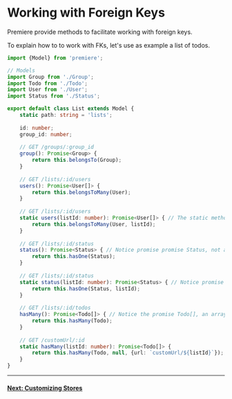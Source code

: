 # Working with Foreign Keys

Premiere provide methods to facilitate working with foreign keys.

To explain how to to work with FKs, let's use as example a list of todos. 

```typescript
import {Model} from 'premiere';

// Models
import Group from './Group';
import Todo from './Todo';
import User from './User';
import Status from './Status';

export default class List extends Model {
    static path: string = 'lists';
    
    id: number;
    group_id: number;
    
    // GET /groups/:group_id
    group(): Promise<Group> {
        return this.belongsTo(Group);
    }
    
    // GET /lists/:id/users
    users(): Promise<User[]> {
        return this.belongsToMany(User); 
    }
    
    // GET /lists/:id/users
    static users(listId: number): Promise<User[]> { // The static method is just an alternative way
        return this.belongsToMany(User, listId);
    }
    
    // GET /lists/:id/status
    status(): Promise<Status> { // Notice promise promise Status, not an array
        return this.hasOne(Status);
    }
    
    // GET /lists/:id/status
    static status(listId: number): Promise<Status> { // Notice promise promise Status, not an array
        return this.hasOne(Status, listId);
    }
    
    // GET /lists/:id/todos
    hasMany(): Promise<Todo[]> { // Notice the promise Todo[], an array  
        return this.hasMany(Todo);
    }
    
    // GET /customUrl/:id
    static hasMany(listId: number): Promise<Todo[]> {  
        return this.hasMany(Todo, null, {url: `customUrl/${listId}`});
    }
}
```

* * *

#### [Next: Customizing Stores](./store.md)
